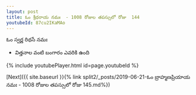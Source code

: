 ```yaml
---
layout: post
title: ఓం శ్రీధరాయ నమః  - 1008 రోజుల తపస్సులో రోజు  144
youtubeId: 87cu2IKaMAo
---
```

 
 
 ఓం స్వర్ణ రిథసే నమః  
 
 -  విత్తనాల వంటి బంగారం ఎవరికి ఉంది 
 
  
 
  
 
 
 
 
 
 


{% include youtubePlayer.html id=page.youtubeId %}
 
[Next]({{ site.baseurl }}{% link  split2/_posts/2019-06-21-ఓం బ్రాహ్మణప్రియాయ నమః  - 1008 రోజుల తపస్సులో రోజు  145.md%})
 
